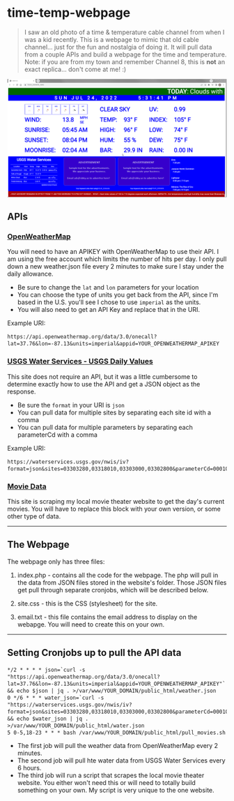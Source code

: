 # time-temp-webpage

> I saw an old photo of a time & temperature cable channel from when I was a kid recently. This is a
> webpage to mimic that old cable channel... just for the fun and nostalgia of doing it. It will pull 
> data from a couple APIs and build a webpage for the time and temperature. Note: if you are from my town
> and remember Channel 8, this is **not** an exact replica... don't come at me! :)

![](screenshot.png)

## APIs

### [OpenWeatherMap](https://openweathermap.org/)
You will need to have an APIKEY with OpenWeatherMap to use their API. I am using the free account which limits the number of hits per day. I only pull down a new weather.json file every 2 minutes to make sure I stay under the daily allowance.
- Be sure to change the `lat` and `lon` parameters for your location
- You can choose the type of units you get back from the API, since I'm based in the U.S. you'll see I chose to use `imperial` as the units.
- You will also need to get an API Key and replace that in the URI.

Example URI:
```
https://api.openweathermap.org/data/3.0/onecall?lat=37.76&lon=-87.13&units=imperial&appid=YOUR_OPENWEATHERMAP_APIKEY
```

### [USGS Water Services - USGS Daily Values](https://waterservices.usgs.gov/rest/DV-Service.html/)
This site does not require an API, but it was a little cumbersome to determine exactly how to use the API and get a JSON object as the response.
- Be sure the `format` in your URI is `json`
- You can pull data for multiple sites by separating each site id with a comma
- You can pull data for multiple parameters by separating each parameterCd with a comma

Example URI:
```
https://waterservices.usgs.gov/nwis/iv?format=json&sites=03303280,03318010,03303000,03302800&parameterCd=00010,00045,00060,00065
```

### [Movie Data](#!)
This site is scraping my local movie theater website to get the day's current movies. You
will have to replace this block with your own version, or some other type of data.

---

## The Webpage
The webpage only has three files:

1.  index.php - contains all the code for the webpage. The php will pull in the data from JSON files stored in the website's folder. Those JSON files get pull through separate cronjobs, which will be described below.

2.  site.css - this is the CSS (stylesheet) for the site.

3.	email.txt - this file contains the email address to display on the webapge. You will need to create this on your own.


---

## Setting Cronjobs up to pull the API data

```
*/2 * * * * json=`curl -s "https://api.openweathermap.org/data/3.0/onecall?lat=37.76&lon=-87.13&units=imperial&appid=YOUR_OPENWEATHERMAP_APIKEY"` && echo $json | jq . >/var/www/YOUR_DOMAIN/public_html/weather.json
0 */6 * * * water_json=`curl -s "https://waterservices.usgs.gov/nwis/iv?format=json&sites=03303280,03318010,03303000,03302800&parameterCd=00010,00045,00060,00065"` && echo $water_json | jq . >/var/www/YOUR_DOMAIN/public_html/water.json
5 0-5,18-23 * * * bash /var/www/YOUR_DOMAIN/public_html/pull_movies.sh
```

- The first job will pull the weather data from OpenWeatherMap every 2 minutes.
- The second job will pull hte water data from USGS Water Services every 6 hours.
- The third job will run a script that scrapes the local movie theater website. You either won't need this or will need to totally build something on your own. My script is very unique to the one website.
